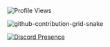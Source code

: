 ![Profile Views](https://komarev.com/ghpvc/?username=devran6606)


![github-contribution-grid-snake](https://user-images.githubusercontent.com/106864876/179424426-29262e35-ab7b-4701-8ce3-8ed7db3d592b.svg)

[![Discord Presence](https://lanyard.cnrad.dev/api/1034740974150242354)](https://discord.com/users/1034740974150242354)

